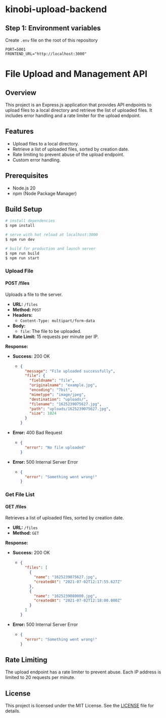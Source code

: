 # kinobi-upload-backend

## Step 1: Environment variables

Create `.env` file on the root of this repository

```
PORT=5001
FRONTEND_URL="http://localhost:3000"
```

# File Upload and Management API

## Overview

This project is an Express.js application that provides API endpoints to upload files to a local directory and retrieve the list of uploaded files. It includes error handling and a rate limiter for the upload endpoint.

## Features

- Upload files to a local directory.
- Retrieve a list of uploaded files, sorted by creation date.
- Rate limiting to prevent abuse of the upload endpoint.
- Custom error handling.

## Prerequisites

- Node.js 20
- npm (Node Package Manager)

## Build Setup

```bash
# install dependencies
$ npm install

# serve with hot reload at localhost:3000
$ npm run dev

# build for production and launch server
$ npm run build
$ npm run start

```

### Upload File

#### POST /files

Uploads a file to the server.

- **URL:** `/files`
- **Method:** `POST`
- **Headers:**
  - `Content-Type: multipart/form-data`
- **Body:**
  - `file`: The file to be uploaded.
- **Rate Limit:** 15 requests per minute per IP.

**Response:**

- **Success:** 200 OK

  - ```json
    {
      "message": "File uploaded successfully",
      "file": {
        "fieldname": "file",
        "originalname": "example.jpg",
        "encoding": "7bit",
        "mimetype": "image/jpeg",
        "destination": "uploads/",
        "filename": "1625239075627.jpg",
        "path": "uploads/1625239075627.jpg",
        "size": 1024
      }
    }
    ```

- **Error:** 400 Bad Request

  - ```json
    {
      "error": "No file uploaded"
    }
    ```

- **Error:** 500 Internal Server Error
  - ```json
    {
      "error": "Something went wrong!"
    }
    ```

### Get File List

#### GET /files

Retrieves a list of uploaded files, sorted by creation date.

- **URL:** `/files`
- **Method:** `GET`

**Response:**

- **Success:** 200 OK

  - ```json
    {
      "files": [
        {
          "name": "1625239075627.jpg",
          "createdAt": "2021-07-02T12:17:55.627Z"
        },
        {
          "name": "1625239080000.jpg",
          "createdAt": "2021-07-02T12:18:00.000Z"
        }
      ]
    }
    ```

- **Error:** 500 Internal Server Error
  - ```json
    {
      "error": "Something went wrong!"
    }
    ```

## Rate Limiting

The upload endpoint has a rate limiter to prevent abuse. Each IP address is limited to 20 requests per minute.

## License

This project is licensed under the MIT License. See the [LICENSE](LICENSE) file for details.
